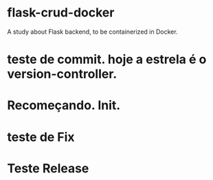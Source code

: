 # flask-crud-docker
A study about Flask backend, to be containerized in Docker. 
# teste de commit. hoje a estrela é o version-controller.
# Recomeçando. Init.
# teste de Fix
# Teste Release